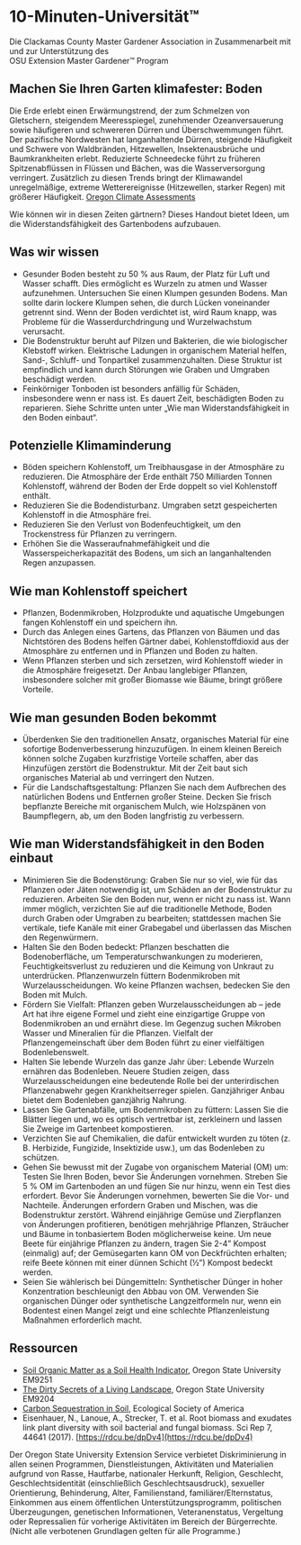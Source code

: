 # 10-Minuten-Universität™  
Die Clackamas County Master Gardener Association in Zusammenarbeit mit und zur Unterstützung des  
OSU Extension Master Gardener™ Program  

## Machen Sie Ihren Garten klimafester: Boden  
Die Erde erlebt einen Erwärmungstrend, der zum Schmelzen von Gletschern, steigendem Meeresspiegel, zunehmender Ozeanversauerung sowie häufigeren und schwereren Dürren und Überschwemmungen führt. Der pazifische Nordwesten hat langanhaltende Dürren, steigende Häufigkeit und Schwere von Waldbränden, Hitzewellen, Insektenausbrüche und Baumkrankheiten erlebt. Reduzierte Schneedecke führt zu früheren Spitzenabflüssen in Flüssen und Bächen, was die Wasserversorgung verringert. Zusätzlich zu diesen Trends bringt der Klimawandel unregelmäßige, extreme Wetterereignisse (Hitzewellen, starker Regen) mit größerer Häufigkeit. [Oregon Climate Assessments](https://blogs.oregonstate.edu/occri/oregon-climate-assessments/)  

Wie können wir in diesen Zeiten gärtnern? Dieses Handout bietet Ideen, um die Widerstandsfähigkeit des Gartenbodens aufzubauen.  

## Was wir wissen  
- Gesunder Boden besteht zu 50 % aus Raum, der Platz für Luft und Wasser schafft. Dies ermöglicht es Wurzeln zu atmen und Wasser aufzunehmen. Untersuchen Sie einen Klumpen gesunden Bodens. Man sollte darin lockere Klumpen sehen, die durch Lücken voneinander getrennt sind. Wenn der Boden verdichtet ist, wird Raum knapp, was Probleme für die Wasserdurchdringung und Wurzelwachstum verursacht.  
- Die Bodenstruktur beruht auf Pilzen und Bakterien, die wie biologischer Klebstoff wirken. Elektrische Ladungen in organischem Material helfen, Sand-, Schluff- und Tonpartikel zusammenzuhalten. Diese Struktur ist empfindlich und kann durch Störungen wie Graben und Umgraben beschädigt werden.  
- Feinkörniger Tonboden ist besonders anfällig für Schäden, insbesondere wenn er nass ist. Es dauert Zeit, beschädigten Boden zu reparieren. Siehe Schritte unten unter „Wie man Widerstandsfähigkeit in den Boden einbaut“.  

## Potenzielle Klimaminderung  
- Böden speichern Kohlenstoff, um Treibhausgase in der Atmosphäre zu reduzieren. Die Atmosphäre der Erde enthält 750 Milliarden Tonnen Kohlenstoff, während der Boden der Erde doppelt so viel Kohlenstoff enthält.  
- Reduzieren Sie die Bodendisturbanz. Umgraben setzt gespeicherten Kohlenstoff in die Atmosphäre frei.  
- Reduzieren Sie den Verlust von Bodenfeuchtigkeit, um den Trockenstress für Pflanzen zu verringern.  
- Erhöhen Sie die Wasseraufnahmefähigkeit und die Wasserspeicherkapazität des Bodens, um sich an langanhaltenden Regen anzupassen.  

## Wie man Kohlenstoff speichert  
- Pflanzen, Bodenmikroben, Holzprodukte und aquatische Umgebungen fangen Kohlenstoff ein und speichern ihn.  
- Durch das Anlegen eines Gartens, das Pflanzen von Bäumen und das Nichtstören des Bodens helfen Gärtner dabei, Kohlenstoffdioxid aus der Atmosphäre zu entfernen und in Pflanzen und Boden zu halten.  
- Wenn Pflanzen sterben und sich zersetzen, wird Kohlenstoff wieder in die Atmosphäre freigesetzt. Der Anbau langlebiger Pflanzen, insbesondere solcher mit großer Biomasse wie Bäume, bringt größere Vorteile.  

## Wie man gesunden Boden bekommt  
- Überdenken Sie den traditionellen Ansatz, organisches Material für eine sofortige Bodenverbesserung hinzuzufügen. In einem kleinen Bereich können solche Zugaben kurzfristige Vorteile schaffen, aber das Hinzufügen zerstört die Bodenstruktur. Mit der Zeit baut sich organisches Material ab und verringert den Nutzen.  
- Für die Landschaftsgestaltung: Pflanzen Sie nach dem Aufbrechen des natürlichen Bodens und Entfernen großer Steine. Decken Sie frisch bepflanzte Bereiche mit organischem Mulch, wie Holzspänen von Baumpflegern, ab, um den Boden langfristig zu verbessern.  

## Wie man Widerstandsfähigkeit in den Boden einbaut  
- Minimieren Sie die Bodenstörung: Graben Sie nur so viel, wie für das Pflanzen oder Jäten notwendig ist, um Schäden an der Bodenstruktur zu reduzieren. Arbeiten Sie den Boden nur, wenn er nicht zu nass ist. Wann immer möglich, verzichten Sie auf die traditionelle Methode, Boden durch Graben oder Umgraben zu bearbeiten; stattdessen machen Sie vertikale, tiefe Kanäle mit einer Grabegabel und überlassen das Mischen den Regenwürmern.  
- Halten Sie den Boden bedeckt: Pflanzen beschatten die Bodenoberfläche, um Temperaturschwankungen zu moderieren, Feuchtigkeitsverlust zu reduzieren und die Keimung von Unkraut zu unterdrücken. Pflanzenwurzeln füttern Bodenmikroben mit Wurzelausscheidungen. Wo keine Pflanzen wachsen, bedecken Sie den Boden mit Mulch.  
- Fördern Sie Vielfalt: Pflanzen geben Wurzelausscheidungen ab – jede Art hat ihre eigene Formel und zieht eine einzigartige Gruppe von Bodenmikroben an und ernährt diese. Im Gegenzug suchen Mikroben Wasser und Mineralien für die Pflanzen. Vielfalt der Pflanzengemeinschaft über dem Boden führt zu einer vielfältigen Bodenlebenswelt.  
- Halten Sie lebende Wurzeln das ganze Jahr über: Lebende Wurzeln ernähren das Bodenleben. Neuere Studien zeigen, dass Wurzelausscheidungen eine bedeutende Rolle bei der unterirdischen Pflanzenabwehr gegen Krankheitserreger spielen. Ganzjähriger Anbau bietet dem Bodenleben ganzjährig Nahrung.  
- Lassen Sie Gartenabfälle, um Bodenmikroben zu füttern: Lassen Sie die Blätter liegen und, wo es optisch vertretbar ist, zerkleinern und lassen Sie Zweige im Gartenbeet kompostieren.  
- Verzichten Sie auf Chemikalien, die dafür entwickelt wurden zu töten (z. B. Herbizide, Fungizide, Insektizide usw.), um das Bodenleben zu schützen.  
- Gehen Sie bewusst mit der Zugabe von organischem Material (OM) um: Testen Sie Ihren Boden, bevor Sie Änderungen vornehmen. Streben Sie 5 % OM im Gartenboden an und fügen Sie nur hinzu, wenn ein Test dies erfordert. Bevor Sie Änderungen vornehmen, bewerten Sie die Vor- und Nachteile. Änderungen erfordern Graben und Mischen, was die Bodenstruktur zerstört. Während einjährige Gemüse und Zierpflanzen von Änderungen profitieren, benötigen mehrjährige Pflanzen, Sträucher und Bäume in tonbasiertem Boden möglicherweise keine. Um neue Beete für einjährige Pflanzen zu ändern, tragen Sie 2-4” Kompost (einmalig) auf; der Gemüsegarten kann OM von Deckfrüchten erhalten; reife Beete können mit einer dünnen Schicht (½”) Kompost bedeckt werden.  
- Seien Sie wählerisch bei Düngemitteln: Synthetischer Dünger in hoher Konzentration beschleunigt den Abbau von OM. Verwenden Sie organischen Dünger oder synthetische Langzeitformeln nur, wenn ein Bodentest einen Mangel zeigt und eine schlechte Pflanzenleistung Maßnahmen erforderlich macht.  

## Ressourcen  
- [Soil Organic Matter as a Soil Health Indicator](https://extension.oregonstate.edu/sites/default/files/documents/em9251.pdf), Oregon State University EM9251  
- [The Dirty Secrets of a Living Landscape](https://extension.oregonstate.edu/sites/default/files/2023-10/em9304-update-100223.pdf), Oregon State University EM9204  
- [Carbon Sequestration in Soil](https://www.esa.org/esa/wp-content/uploads/2012/12/carbonsequestrationinsoils.pdf), Ecological Society of America  
- Eisenhauer, N., Lanoue, A., Strecker, T. et al. Root biomass and exudates link plant diversity with soil bacterial and fungal biomass. Sci Rep 7, 44641 (2017). [https://rdcu.be/dpDv4](https://rdcu.be/dpDv4)  

Der Oregon State University Extension Service verbietet Diskriminierung in allen seinen Programmen, Dienstleistungen, Aktivitäten und Materialien aufgrund von Rasse, Hautfarbe, nationaler Herkunft, Religion, Geschlecht, Geschlechtsidentität (einschließlich Geschlechtsausdruck), sexueller Orientierung, Behinderung, Alter, Familienstand, familiärer/Elternstatus, Einkommen aus einem öffentlichen Unterstützungsprogramm, politischen Überzeugungen, genetischen Informationen, Veteranenstatus, Vergeltung oder Repressalien für vorherige Aktivitäten im Bereich der Bürgerrechte. (Nicht alle verbotenen Grundlagen gelten für alle Programme.)